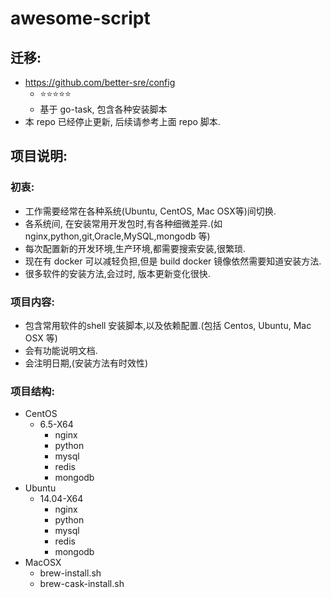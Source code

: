# awesome-script

## 迁移: 

- https://github.com/better-sre/config
    - ⭐⭐⭐⭐⭐
    - 基于 go-task, 包含各种安装脚本
- 本 repo 已经停止更新, 后续请参考上面 repo 脚本.


## 项目说明:

### 初衷:

- 工作需要经常在各种系统(Ubuntu, CentOS, Mac OSX等)间切换.
- 各系统间, 在安装常用开发包时,有各种细微差异.(如nginx,python,git,Oracle,MySQL,mongodb 等)
- 每次配置新的开发环境,生产环境,都需要搜索安装,很繁琐.
- 现在有 docker 可以减轻负担,但是 build docker 镜像依然需要知道安装方法.
- 很多软件的安装方法,会过时, 版本更新变化很快.

### 项目内容:

- 包含常用软件的shell 安装脚本,以及依赖配置.(包括 Centos, Ubuntu, Mac OSX 等)
- 会有功能说明文档.
- 会注明日期,(安装方法有时效性)

### 项目结构:

- CentOS
  - 6.5-X64
    - nginx
    - python
    - mysql
    - redis
    - mongodb
- Ubuntu
  - 14.04-X64
    - nginx
    - python
    - mysql
    - redis
    - mongodb
- MacOSX
  - brew-install.sh
  - brew-cask-install.sh
  

